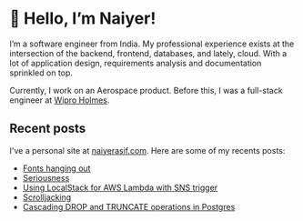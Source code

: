 # 👋 Hello, I’m Naiyer!

I’m a software engineer from India. My professional experience exists at the intersection of the backend, frontend, databases, and lately, cloud. With a lot of application design, requirements analysis and documentation sprinkled on top.

Currently, I work on an Aerospace product. Before this, I was a full-stack engineer at [Wipro Holmes](https://www.wipro.com/holmes/).

## Recent posts

I've a personal site at [naiyerasif.com](https://www.naiyerasif.com). Here are some of my recents posts:

<!-- BLOG-POST-LIST:START -->
- [Fonts hanging out](https://www.naiyerasif.com/post/2024/03/03/fonts-hanging-out/)
- [Seriousness](https://www.naiyerasif.com/post/2024/03/03/seriousness/)
- [Using LocalStack for AWS Lambda with SNS trigger](https://www.naiyerasif.com/post/2024/03/03/using-localstack-for-aws-lambda-with-sns-trigger/)
- [Scrolljacking](https://www.naiyerasif.com/post/2024/02/22/scrolljacking/)
- [Cascading DROP and TRUNCATE operations in Postgres](https://www.naiyerasif.com/post/2024/02/18/cascading-drop-and-truncate-operations-in-postgres/)
<!-- BLOG-POST-LIST:END -->
